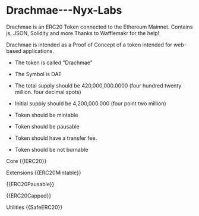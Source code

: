 # Drachmae---Nyx-Labs
Drachmae is an ERC20 Token connected to the Ethereum Mainnet. Contains js, JSON, Solidity and more.Thanks to Wafflemakr for the help!


Drachmae is intended as a Proof of Concept of a token intended for web-based applications.

- The token is called "Drachmae"

- The Symbol is DAE

- The total supply should be 420,000,000.0000 (four hundred twenty million. four decimal spots)

- Initial supply should be 4,200,000.000 (four point two million)

- Token should be mintable

- Token should be pausable

- Token should have a transfer fee.

- Token should be not burnable




Core
{{IERC20}}

Extensions
{{ERC20Mintable}}

{{ERC20Pausable}}

{{ERC20Capped}}

Utilities
{{SafeERC20}}
